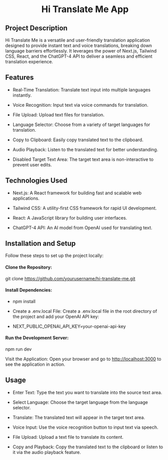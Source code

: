 <h1 align="center"> Hi Translate Me App </h1>

## Project Description
Hi Translate Me is a versatile and user-friendly translation application designed to provide instant text and voice translations, breaking down language barriers effortlessly. It leverages the power of Next.js, Tailwind CSS, React, and the ChatGPT-4 API to deliver a seamless and efficient translation experience.

## Features

 - Real-Time Translation: Translate text input into multiple languages instantly.

- Voice Recognition: Input text via voice commands for translation.

- File Upload: Upload text files for translation.

- Language Selector: Choose from a variety of target languages for translation.

- Copy to Clipboard: Easily copy translated text to the clipboard.

- Audio Playback: Listen to the translated text for better understanding.

- Disabled Target Text Area: The target text area is non-interactive to prevent user edits.

## Technologies Used

- Next.js: A React framework for building fast and scalable web applications.

- Tailwind CSS: A utility-first CSS framework for rapid UI development.

- React: A JavaScript library for building user interfaces.

- ChatGPT-4 API: An AI model from OpenAI used for translating text.

## Installation and Setup

Follow these steps to set up the project locally:

#### Clone the Repository:

git clone [<https://github.com/yourusername/hi-translate-me.git>](https://github.com/alakeldev/hi-translate-me.git)


#### Install Dependencies:

- npm install

- Create a .env.local File: Create a .env.local file in the root directory of the project and add your OpenAI API key:


- NEXT_PUBLIC_OPENAI_API_KEY=your-openai-api-key


#### Run the Development Server:

npm run dev

Visit the Application: Open your browser and go to <http://localhost:3000> to see the application in action.

## Usage

- Enter Text: Type the text you want to translate into the source text area.

- Select Language: Choose the target language from the language selector.

- Translate: The translated text will appear in the target text area.

- Voice Input: Use the voice recognition button to input text via speech.

- File Upload: Upload a text file to translate its content.

- Copy and Playback: Copy the translated text to the clipboard or listen to it via the audio playback feature.